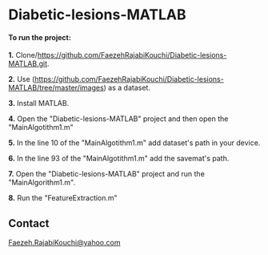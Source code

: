 # Diabetic-lesions-MATLAB

#### To run the project:

**1.** Clone/https://github.com/FaezehRajabiKouchi/Diabetic-lesions-MATLAB.git.

**2.** Use (https://github.com/FaezehRajabiKouchi/Diabetic-lesions-MATLAB/tree/master/images) as a dataset.

**3.** Install MATLAB. 

**4.** Open the "Diabetic-lesions-MATLAB" project and then open the "MainAlgotithm1.m" 

**5.** In the line 10 of the "MainAlgotithm1.m" add dataset's path in your device.

**6.** In the line 93 of the "MainAlgotithm1.m" add the savemat's path.

**7.** Open the "Diabetic-lesions-MATLAB" project and run the "MainAlgorithm1.m". 

**8.** Run the "FeatureExtraction.m"

## Contact
Faezeh.RajabiKouchi@yahoo.com
